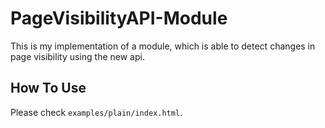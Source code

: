 # PageVisibilityAPI-Module

This is my implementation of a module, which is able to detect changes in page visibility using the new api.

## How To Use

Please check `examples/plain/index.html`.
